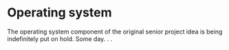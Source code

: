 Operating system
=============

The operating system component of the original senior project idea is being indefinitely put on hold.
Some day. . .
